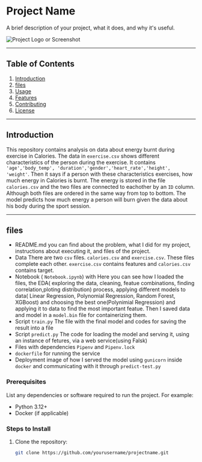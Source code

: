 # Project Name

A brief description of your project, what it does, and why it's useful.

![Project Logo or Screenshot](url-to-image.png)  <!-- Optional Image -->

---

## Table of Contents

1. [Introduction](#introduction)
2. [files](#installation)
3. [Usage](#usage)
4. [Features](#features)
5. [Contributing](#contributing)
6. [License](#license)

---
## Introduction

This repository contains analysis on data about energy burnt during exercise in Calories. The data in ```exercise.csv``` shows different characteristics of the person during the exercise. It contains ``` 'age','body_temp', 'duration','gender','heart_rate','height', 'weight'```. Then it says if a person with these characteristics exercises, how much energy in Calories is burnt. The energy is stored in the file ```calories.csv``` and the two files are connected to eachother by an ```ID``` column. Although both files are ordered in the same way from top to bottom. The model predicts how much energy a person will burn given the data about his body during the sport session.

---
## files
* README.md 
    you can find about the problem, what I did for my project, instructions about executing it, and files of the project.
* Data
       There are two ```csv``` files. ```calories.csv``` and ```exercise.csv```. These files complete each other. ```exercise.csv``` contains features and ```calories.csv``` contains target.
* Notebook ( ```Notebook.ipynb```) with
      Here you can see how I loaded the files, the EDA( exploring the data, cleaning, featue combinations, finding correlation,ploting distribution) process, applying different models to data( Linear Regression, Polynomial Regression, Random Forest,           XGBoost) and choosing the best one(Polynimial Regression) and applying it to data to find the most important featue. Then I saved data and model in a ```model.bin``` file for containerizing them.
* Script ```train.py```
        The file with the final model and codes for saving the result into a file
* Script ```predict.py``` 
        The code for loading the model and serving it, using an instance of fetures, via a web service(using Falsk)
* Files with dependencies
        ```Pipenv``` and ```Pipenv.lock```
* ```dockerfile``` for running the service
* Deployment
       image of how I served the model using ```gunicorn``` inside ```docker``` and communicating with it through ```predict-test.py```

### Prerequisites

List any dependencies or software required to run the project. For example:

- Python 3.12+
- Docker (if applicable)

### Steps to Install

1. Clone the repository:
   ```bash
   git clone https://github.com/yourusername/projectname.git
